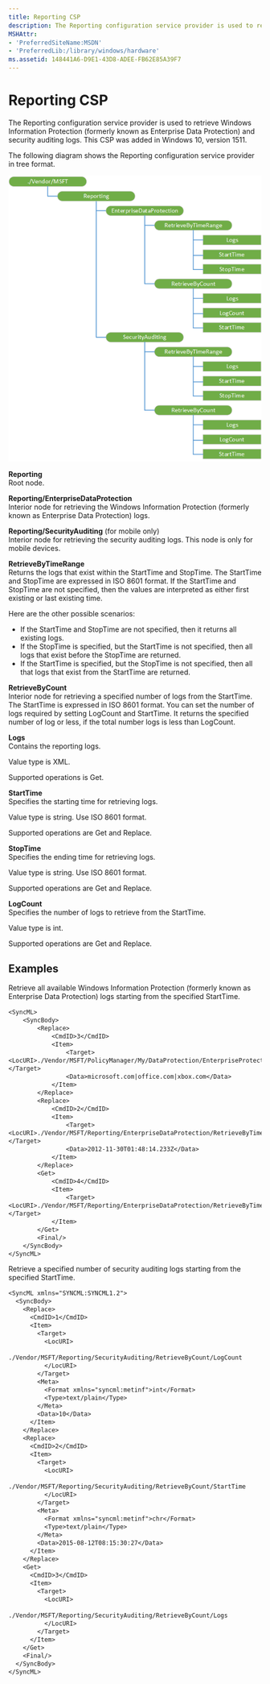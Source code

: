 ```yaml
---
title: Reporting CSP
description: The Reporting configuration service provider is used to retrieve Windows Information Protection (formerly known as Enterprise Data Protection) and security auditing logs.
MSHAttr:
- 'PreferredSiteName:MSDN'
- 'PreferredLib:/library/windows/hardware'
ms.assetid: 148441A6-D9E1-43D8-ADEE-FB62E85A39F7
---
```


# Reporting CSP


The Reporting configuration service provider is used to retrieve Windows Information Protection (formerly known as Enterprise Data Protection) and security auditing logs. This CSP was added in Windows 10, version 1511.

The following diagram shows the Reporting configuration service provider in tree format.

![reporting csp diagram](images/provisioning-csp-reporting.png)

<a href="" id="reporting"></a>**Reporting**  
Root node.

<a href="" id="reporting-enterprisedataprotection"></a>**Reporting/EnterpriseDataProtection**  
Interior node for retrieving the Windows Information Protection (formerly known as Enterprise Data Protection) logs.

<a href="" id="reporting-securityauditing--for-mobile-only-"></a>**Reporting/SecurityAuditing** (for mobile only)  
Interior node for retrieving the security auditing logs. This node is only for mobile devices.

<a href="" id="retrievebytimerange"></a>**RetrieveByTimeRange**  
Returns the logs that exist within the StartTime and StopTime. The StartTime and StopTime are expressed in ISO 8601 format. If the StartTime and StopTime are not specified, then the values are interpreted as either first existing or last existing time.

Here are the other possible scenarios:

-   If the StartTime and StopTime are not specified, then it returns all existing logs.
-   If the StopTime is specified, but the StartTime is not specified, then all logs that exist before the StopTime are returned.
-   If the StartTime is specified, but the StopTime is not specified, then all that logs that exist from the StartTime are returned.

<a href="" id="retrievebycount"></a>**RetrieveByCount**  
Interior node for retrieving a specified number of logs from the StartTime. The StartTime is expressed in ISO 8601 format. You can set the number of logs required by setting LogCount and StartTime. It returns the specified number of log or less, if the total number logs is less than LogCount.

<a href="" id="logs"></a>**Logs**  
Contains the reporting logs.

Value type is XML.

Supported operations is Get.

<a href="" id="starttime"></a>**StartTime**  
Specifies the starting time for retrieving logs.

Value type is string. Use ISO 8601 format.

Supported operations are Get and Replace.

<a href="" id="stoptime"></a>**StopTime**  
Specifies the ending time for retrieving logs.

Value type is string. Use ISO 8601 format.

Supported operations are Get and Replace.

<a href="" id="logcount"></a>**LogCount**  
Specifies the number of logs to retrieve from the StartTime.

Value type is int.

Supported operations are Get and Replace.

## Examples


Retrieve all available Windows Information Protection (formerly known as Enterprise Data Protection) logs starting from the specified StartTime.

``` syntax
<SyncML>
    <SyncBody>
        <Replace>
            <CmdID>3</CmdID>
            <Item>
                <Target><LocURI>./Vendor/MSFT/PolicyManager/My/DataProtection/EnterpriseProtectedDomainNames</LocURI></Target>
                <Data>microsoft.com|office.com|xbox.com</Data>
            </Item>
        </Replace>
        <Replace>
            <CmdID>2</CmdID>
            <Item>
                <Target><LocURI>./Vendor/MSFT/Reporting/EnterpriseDataProtection/RetrieveByTimeRange/StartTime</LocURI></Target>
                <Data>2012-11-30T01:48:14.233Z</Data>
            </Item>
        </Replace>
        <Get>
            <CmdID>4</CmdID>
            <Item>
                <Target><LocURI>./Vendor/MSFT/Reporting/EnterpriseDataProtection/RetrieveByTimeRange/Logs</LocURI></Target>
            </Item>
        </Get>
        <Final/>
    </SyncBody>
</SyncML>
```

Retrieve a specified number of security auditing logs starting from the specified StartTime.

``` syntax
<SyncML xmlns="SYNCML:SYNCML1.2">
  <SyncBody>
    <Replace>
      <CmdID>1</CmdID>
      <Item>
        <Target>
          <LocURI>
            ./Vendor/MSFT/Reporting/SecurityAuditing/RetrieveByCount/LogCount
          </LocURI>
        </Target>
        <Meta>
          <Format xmlns="syncml:metinf">int</Format>
          <Type>text/plain</Type>
        </Meta>
        <Data>10</Data>
      </Item>
    </Replace>
    <Replace>
      <CmdID>2</CmdID>
      <Item>
        <Target>
          <LocURI>
            ./Vendor/MSFT/Reporting/SecurityAuditing/RetrieveByCount/StartTime
          </LocURI>
        </Target>
        <Meta>
          <Format xmlns="syncml:metinf">chr</Format>
          <Type>text/plain</Type>
        </Meta>
        <Data>2015-08-12T08:15:30:27</Data>
      </Item>
    </Replace>
    <Get>
      <CmdID>3</CmdID>
      <Item>
        <Target>
          <LocURI>
            ./Vendor/MSFT/Reporting/SecurityAuditing/RetrieveByCount/Logs
          </LocURI>
        </Target>
      </Item>
    </Get>
    <Final/> 
  </SyncBody>
</SyncML>
```

 

 






